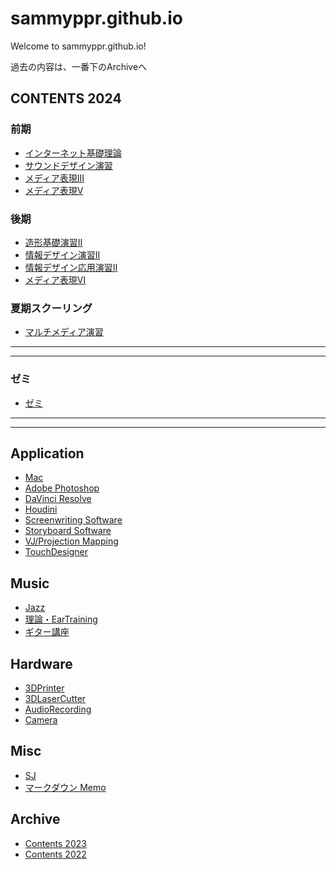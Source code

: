 # sammyppr.github.io

Welcome to sammyppr.github.io!

過去の内容は、一番下のArchiveへ

## CONTENTS 2024
### 前期
- [インターネット基礎理論](2024/BasicTheoryOfInternet/index.md)
- [サウンドデザイン演習](2024/SoundDesign/)
- [メディア表現III](2024/MediaRepresentationIII/)
- [メディア表現V](2024/MediaRepresentationV/)

### 後期
- [造形基礎演習II](2024/AnalogueDesignII/index.md)
- [情報デザイン演習II](2024/InformationDesignII/index.md)
- [情報デザイン応用演習II](2024/InformationDesignAppliedII/index.md)
- [メディア表現VI](2024/MediaRepresentationVI/index.md)

### 夏期スクーリング
- [マルチメディア演習](2024/Schooling_MultiMedia/)


---
---
### ゼミ
- [ゼミ](Seminar_Sammy/)

---
---


## Application
<!--
- [デジタルクリエイティブ授業 by Adobe](http://adc.thu.ac.jp/digital-creative-course/)
-->
- [Mac](./Mac/index.md)
- [Adobe Photoshop](App/Photoshop/AdobePhotoshop.md)
- [DaVinci Resolve](App/DavinciResolve/index.md)
- [Houdini](App/Houdini/index.md)
- [Screenwriting Software](App/ScreenwritingSoftware/index.md)
- [Storyboard Software](App/Storyboard/index.md)
- [VJ/Projection Mapping](App/VJ/)
- [TouchDesigner](App/TouchDesigner/index.md)

## Music
- [Jazz](Music/Jazz/index.md)
- [理論・EarTraining](Music/theory.md)
- [ギター講座](Music/Guitar/index.md)

## Hardware
- [3DPrinter](./Hardware/3DPrinter/index.md)
- [3DLaserCutter](./Hardware/3DLaserCutter/index.md)
- [AudioRecording](./Hardware/Audio/index.md)
- [Camera](./Hardware/Camera/index.md)

## Misc

- [SJ](sj/index.md)
- [マークダウン Memo](./markdown_memo.md)

## Archive
- [Contents 2023](2023/index.md)
- [Contents 2022](2022/index.md)
  
